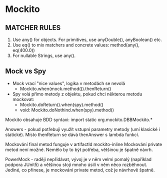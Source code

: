 # Mockito

## MATCHER RULES 

1. Use any() for objects. For primitives, use anyDouble(), anyBoolean() etc. 
2. Use eq() to mix matchers and concrete values: method(any(), eq(400.0)) 
3. For nullable Strings, use any().

## Mock vs Spy
- Mock vrací "nice values", logika v metodách se nevolá
  - Mockito.when(mock.method()).thenReturn()
- Spy volá přímo metody z objektu, pokud chci některou metodu mockovat:
  - Mockito.doReturn().when(spy).method()
  - void: Mockito.doNothind.when(spy).method()

Mockito obsahuje BDD syntaxi: import static org.mockito.DBBMockito.*

Answers - pokud potřebuji využít vstupní parametry metody (umí klasické i statické). Místo thenReturn se dává thenAnswer s lambda funkcí.

Mockování final metod funguje v artifactId mockito-inline
Mockování private metod není možné. Nemělo by to být potřeba, většinou je špatně návrh.

PowerMock - raději nepřidávat, vývoj je v něm velmi pomalý (například podpora JUnit5) a většinou stojí mnoho úsilí v něm něco rozběhnout. Jediné, co přinese, je mockování private metod, což je návrhově špatně.

